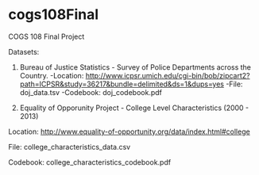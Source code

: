 # cogs108Final
COGS 108 Final Project

Datasets:
1. Bureau of Justice Statistics - Survey of Police Departments across the Country. 
-Location: http://www.icpsr.umich.edu/cgi-bin/bob/zipcart2?path=ICPSR&study=36217&bundle=delimited&ds=1&dups=yes
-File: doj_data.tsv
-Codebook: doj_codebook.pdf

2. Equality of Opporunity Project - College Level Characteristics (2000 - 2013)

Location: http://www.equality-of-opportunity.org/data/index.html#college

File: college_characteristics_data.csv

Codebook: college_characteristics_codebook.pdf
